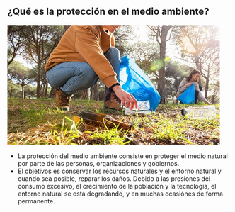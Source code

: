 ## ¿Qué es la protección en el medio ambiente?
![image](2.PNG)

- La protección del medio ambiente consiste en proteger el medio natural por parte de las personas, organizaciones y gobiernos.
-  El objetivos es conservar los recursos naturales y el entorno natural y cuando sea posible, reparar los daños. Debido a las presiones del consumo excesivo, el crecimiento de la población y la tecnología, el entorno natural se está degradando, y en muchas ocasiónes de forma permanente.

